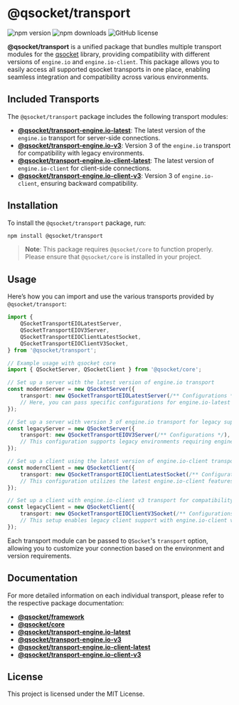 # @qsocket/transport

![npm version](https://img.shields.io/npm/v/@qsocket/transport)
![npm downloads](https://img.shields.io/npm/dm/@qsocket/transport)
![GitHub license](https://img.shields.io/github/license/qsocket/qsocket)

**@qsocket/transport** is a unified package that bundles multiple transport modules for the [qsocket](https://www.npmjs.com/package/@qsocket) library, providing compatibility with different versions of `engine.io` and `engine.io-client`. This package allows you to easily access all supported qsocket transports in one place, enabling seamless integration and compatibility across various environments.

## Included Transports

The `@qsocket/transport` package includes the following transport modules:

- **[@qsocket/transport-engine.io-latest](https://www.npmjs.com/package/@qsocket/transport-engine.io-latest)**: The latest version of the `engine.io` transport for server-side connections.
- **[@qsocket/transport-engine.io-v3](https://www.npmjs.com/package/@qsocket/transport-engine.io-v3)**: Version 3 of the `engine.io` transport for compatibility with legacy environments.
- **[@qsocket/transport-engine.io-client-latest](https://www.npmjs.com/package/@qsocket/transport-engine.io-client-latest)**: The latest version of `engine.io-client` for client-side connections.
- **[@qsocket/transport-engine.io-client-v3](https://www.npmjs.com/package/@qsocket/transport-engine.io-client-v3)**: Version 3 of `engine.io-client`, ensuring backward compatibility.

## Installation

To install the `@qsocket/transport` package, run:

```bash
npm install @qsocket/transport
```

> **Note**: This package requires `@qsocket/core` to function properly. Please ensure that `@qsocket/core` is installed in your project.

## Usage

Here’s how you can import and use the various transports provided by `@qsocket/transport`:

```typescript
import {
	QSocketTransportEIOLatestServer,
	QSocketTransportEIOV3Server,
	QSocketTransportEIOClientLatestSocket,
	QSocketTransportEIOClientV3Socket,
} from '@qsocket/transport';

// Example usage with qsocket core
import { QSocketServer, QSocketClient } from '@qsocket/core';

// Set up a server with the latest version of engine.io transport
const modernServer = new QSocketServer({
	transport: new QSocketTransportEIOLatestServer(/** Configurations */),
	// Here, you can pass specific configurations for engine.io-latest
});

// Set up a server with version 3 of engine.io transport for legacy support
const legacyServer = new QSocketServer({
	transport: new QSocketTransportEIOV3Server(/** Configurations */),
	// This configuration supports legacy environments requiring engine.io v3
});

// Set up a client using the latest version of engine.io-client transport
const modernClient = new QSocketClient({
	transport: new QSocketTransportEIOClientLatestSocket(/** Configurations */),
	// This configuration utilizes the latest engine.io-client features
});

// Set up a client with engine.io-client v3 transport for compatibility with older versions
const legacyClient = new QSocketClient({
	transport: new QSocketTransportEIOClientV3Socket(/** Configurations */),
	// This setup enables legacy client support with engine.io-client v3
});
```

Each transport module can be passed to `QSocket`'s `transport` option, allowing you to customize your connection based on the environment and version requirements.

## Documentation

For more detailed information on each individual transport, please refer to the respective package documentation:

- **[@qsocket/framework](https://www.npmjs.com/package/@qsocket/framework)**
- **[@qsocket/core](https://www.npmjs.com/package/@qsocket/core)**
- **[@qsocket/transport-engine.io-latest](https://www.npmjs.com/package/@qsocket/transport-engine.io-latest)**
- **[@qsocket/transport-engine.io-v3](https://www.npmjs.com/package/@qsocket/transport-engine.io-v3)**
- **[@qsocket/transport-engine.io-client-latest](https://www.npmjs.com/package/@qsocket/transport-engine.io-client-latest)**
- **[@qsocket/transport-engine.io-client-v3](https://www.npmjs.com/package/@qsocket/transport-engine.io-client-v3)**

## License

This project is licensed under the MIT License.
